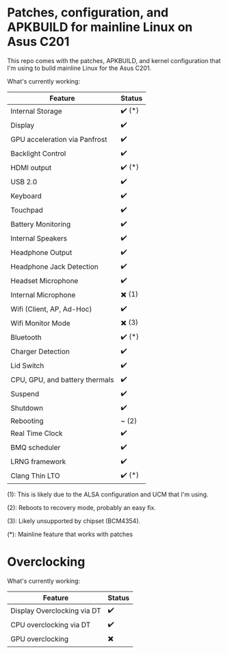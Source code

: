 # Patches, configuration, and APKBUILD for mainline Linux on Asus C201

This repo comes with the patches, APKBUILD, and kernel configuration that I'm using to build mainline Linux for the Asus C201.

What's currently working:

Feature | Status
--- | ---
Internal Storage | ✔️ (\*)
Display | ✔️
GPU acceleration via Panfrost | ✔️
Backlight Control | ✔️
HDMI output | ✔️ (\*)
USB 2.0 | ✔️
Keyboard | ✔️
Touchpad | ✔️
Battery Monitoring | ✔️
Internal Speakers | ✔️
Headphone Output | ✔️
Headphone Jack Detection | ✔️
Headset Microphone | ✔️
Internal Microphone | ✖️ (1)
Wifi (Client, AP, Ad-Hoc) | ✔️
Wifi Monitor Mode | ✖️ (3)
Bluetooth | ✔️ (\*)
Charger Detection | ✔️
Lid Switch | ✔️
CPU, GPU, and battery thermals | ✔️
Suspend | ✔️
Shutdown | ✔️
Rebooting | ~ (2)
Real Time Clock | ✔️
BMQ scheduler | ✔️
LRNG framework | ✔️
Clang Thin LTO | ✔️ (*)

(1): This is likely due to the ALSA configuration and UCM that I'm using.

(2): Reboots to recovery mode, probably an easy fix.

(3): Likely unsupported by chipset (BCM4354).

(\*): Mainline feature that works with patches

# Overclocking

What's currently working:

Feature | Status
--- | ---
Display Overclocking via DT | ✔️
CPU overclocking via DT | ✔️
GPU overclocking | ✖️
